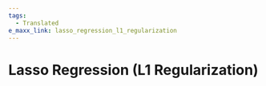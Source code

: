 ```yaml
---
tags:
  - Translated
e_maxx_link: lasso_regression_l1_regularization
---
```


# Lasso Regression (L1 Regularization)
